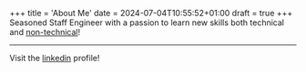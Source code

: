+++
title = 'About Me'
date = 2024-07-04T10:55:52+01:00
draft = true
+++
Seasoned Staff Engineer with a passion to learn new skills both technical and [non-technical](https://500px.com/p/ArshadSiddiqui)!

---

Visit the [linkedin](https://www.linkedin.com/in/arshadsiddiqui/) profile!